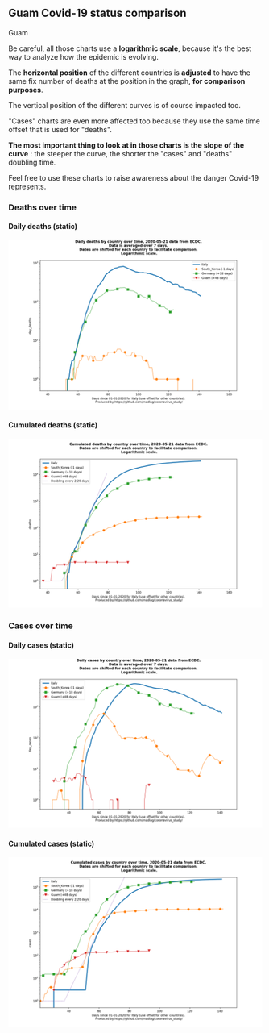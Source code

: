 ## Guam Covid-19 status comparison 

Guam



Be careful, all those charts use a **logarithmic scale**, because it's the best way to analyze how the epidemic is evolving.
 
The **horizontal position** of the different countries is **adjusted** to have the same fix number of deaths at the position in the graph, **for comparison purposes**.

The vertical position of the different curves is of course impacted too.

"Cases" charts are even more affected too because they use the same time offset that is used for "deaths".

**The most important thing to look at in those charts is the slope of the curve** : the steeper the curve, the shorter the "cases" and "deaths" doubling time.

Feel free to use these charts to raise awareness about the danger Covid-19 represents. 


 
### Deaths over time
 
#### Daily deaths (static)
![Guam covid-19 daily deaths static chart](https://raw.githubusercontent.com/madlag/coronavirus_study/master/notebooks/graphs/2020-05-21/countries/Guam/2020-05-21_Guam_day_deaths.png "Guam covid-19 day_deaths static chart")   
 
#### Cumulated deaths (static)
![Guam covid-19 cumulated deaths static chart](https://raw.githubusercontent.com/madlag/coronavirus_study/master/notebooks/graphs/2020-05-21/countries/Guam/2020-05-21_Guam_deaths.png "Guam covid-19 deaths static chart")   

 
### Cases over time
 
#### Daily cases (static)
![Guam covid-19 daily cases static chart](https://raw.githubusercontent.com/madlag/coronavirus_study/master/notebooks/graphs/2020-05-21/countries/Guam/2020-05-21_Guam_day_cases.png "Guam covid-19 day_cases static chart")   
 
#### Cumulated cases (static)
![Guam covid-19 cumulated cases static chart](https://raw.githubusercontent.com/madlag/coronavirus_study/master/notebooks/graphs/2020-05-21/countries/Guam/2020-05-21_Guam_cases.png "Guam covid-19 cases static chart")   

